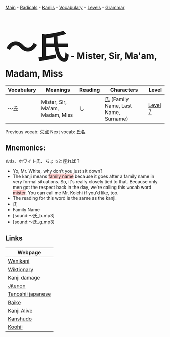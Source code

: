 <style> bigfont {font-size: 100px}</style>
[Main](../README.md) -
[Radicals](../radicals.md) -
[Kanjis](../kanjis.md) -
[Vocabulary](../vocabulary.md) -
[Levels](../levels.md) -
[Grammar](../grammar.md)
# <bigfont> 〜氏</bigfont> - Mister, Sir, Ma'am, Madam, Miss 

| Vocabulary | Meanings | Reading | Characters | Level |
| --- | --- | --- | --- | --- |
| 〜氏 | Mister, Sir, Ma'am, Madam, Miss | し |  [氏](../kanjis/氏.md) (Family Name, Last Name, Surname) | [Level 7](../levels/wk_level7.md) |

Previous vocab: [欠点](欠点.md) Next vocab: [氏名](氏名.md) 

## Mnemonics:
おお、ホワイト氏、ちょっと座れば？
* Yo, Mr. White, why don’t you just sit down?
* The kanji means <span style="background-color:#ffcccb"> family name</span> because it goes after a family name in very formal situations. So, it's really closely tied to that. Because only men got the respect back in the day, we're calling this vocab word <span style="background-color:#ffcccb"> mister</span>. You can call me Mr. Koichi if you'd like, too.
* The reading for this word is the same as the kanji.
* 氏
* Family Name
* [sound:〜氏_b.mp3]
* [sound:〜氏_g.mp3]


## Links 

| Webpage |
| --- |
| [Wanikani          ](https://www.wanikani.com/kanji/〜氏) |
| [Wiktionary        ](https://en.wiktionary.org/wiki/〜氏) |
| [Kanji damage      ](http://www.kanjidamage.com/kanji/search?utf8=✓&q=〜氏) |
| [Jitenon           ](https://jitenon.com/kanji/〜氏) |
| [Tanoshii japanese ](https://www.tanoshiijapanese.com/dictionary/kanji.cfm?k=〜氏) |
| [Baike             ](https://baike.baidu.com/item/〜氏) |
| [Kanji Alive       ](https://app.kanjialive.com/〜氏) |
| [Kanshudo          ](https://www.kanshudo.com/searchmn?q=〜氏) |
| [Koohii            ](https://kanji.koohii.com/study/kanji/〜氏) |
